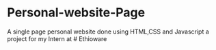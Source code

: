 # Personal-website-Page

A single page personal website done using HTML,CSS and Javascript 
a project for my Intern at # Ethioware

